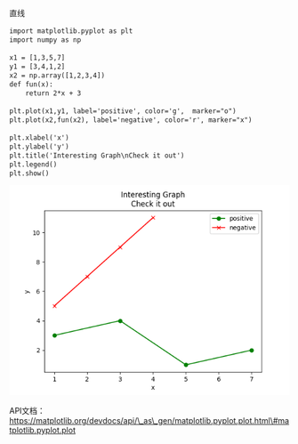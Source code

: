 直线

```
import matplotlib.pyplot as plt
import numpy as np

x1 = [1,3,5,7]
y1 = [3,4,1,2]
x2 = np.array([1,2,3,4])
def fun(x):
    return 2*x + 3

plt.plot(x1,y1, label='positive', color='g',  marker="o")
plt.plot(x2,fun(x2), label='negative', color='r', marker="x")

plt.xlabel('x')
plt.ylabel('y')
plt.title('Interesting Graph\nCheck it out')
plt.legend()
plt.show()
```

![](/assets/pla_figure_3.png)



API文档：https://matplotlib.org/devdocs/api/\_as\_gen/matplotlib.pyplot.plot.html\#matplotlib.pyplot.plot





